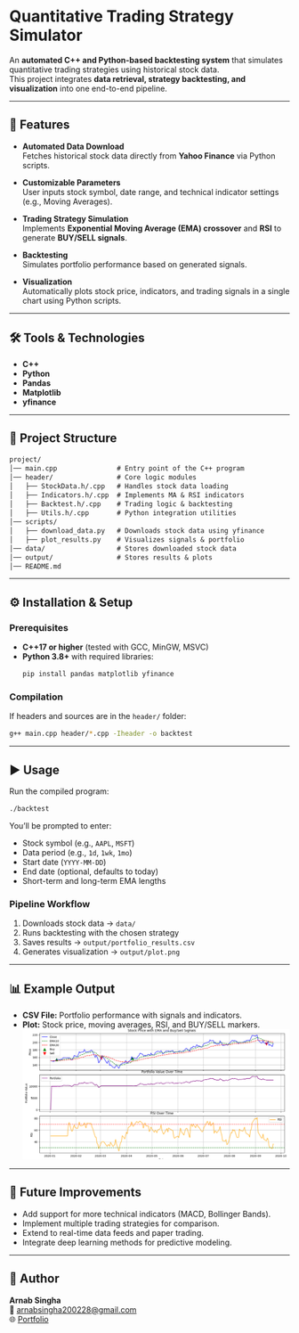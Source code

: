 # Quantitative Trading Strategy Simulator

An **automated C++ and Python-based backtesting system** that simulates quantitative trading strategies using historical stock data.  
This project integrates **data retrieval, strategy backtesting, and visualization** into one end-to-end pipeline.

---

## 🚀 Features
- **Automated Data Download**  
  Fetches historical stock data directly from **Yahoo Finance** via Python scripts.  

- **Customizable Parameters**  
  User inputs stock symbol, date range, and technical indicator settings (e.g., Moving Averages).  

- **Trading Strategy Simulation**  
  Implements **Exponential Moving Average (EMA) crossover** and **RSI** to generate **BUY/SELL signals**.  

- **Backtesting**  
  Simulates portfolio performance based on generated signals.  

- **Visualization**  
  Automatically plots stock price, indicators, and trading signals in a single chart using Python scripts.  

---

## 🛠 Tools & Technologies
- **C++**
- **Python**
- **Pandas**
- **Matplotlib**
- **yfinance**

---

## 📂 Project Structure
```
project/
│── main.cpp               # Entry point of the C++ program
│── header/                # Core logic modules
│   ├── StockData.h/.cpp   # Handles stock data loading
│   ├── Indicators.h/.cpp  # Implements MA & RSI indicators
│   ├── Backtest.h/.cpp    # Trading logic & backtesting
│   ├── Utils.h/.cpp       # Python integration utilities
│── scripts/
│   ├── download_data.py   # Downloads stock data using yfinance
│   ├── plot_results.py    # Visualizes signals & portfolio
│── data/                  # Stores downloaded stock data
│── output/                # Stores results & plots
│── README.md
```

---

## ⚙️ Installation & Setup
### Prerequisites
- **C++17 or higher** (tested with GCC, MinGW, MSVC)  
- **Python 3.8+** with required libraries:
  ```bash
  pip install pandas matplotlib yfinance
  ```

### Compilation
If headers and sources are in the `header/` folder:
```bash
g++ main.cpp header/*.cpp -Iheader -o backtest
```

---

## ▶️ Usage
Run the compiled program:
```bash
./backtest
```

You’ll be prompted to enter:
- Stock symbol (e.g., `AAPL`, `MSFT`)  
- Data period (e.g., `1d`, `1wk`, `1mo`)  
- Start date (`YYYY-MM-DD`)  
- End date (optional, defaults to today)  
- Short-term and long-term EMA lengths  

### Pipeline Workflow
1. Downloads stock data → `data/`  
2. Runs backtesting with the chosen strategy  
3. Saves results → `output/portfolio_results.csv`  
4. Generates visualization → `output/plot.png`  

---

## 📊 Example Output
- **CSV File:** Portfolio performance with signals and indicators.  
- **Plot:** Stock price, moving averages, RSI, and BUY/SELL markers.  
![Sample Output Chart](sample_output.png)
---

## 🔮 Future Improvements
- Add support for more technical indicators (MACD, Bollinger Bands).  
- Implement multiple trading strategies for comparison.  
- Extend to real-time data feeds and paper trading.  
- Integrate deep learning methods for predictive modeling.  

---

## 📌 Author
**Arnab Singha**  
📧 [arnabsingha200228@gmail.com](mailto:arnabsingha200228@gmail.com)  
🌐 [Portfolio](https://arnabsingha200228.github.io/)
